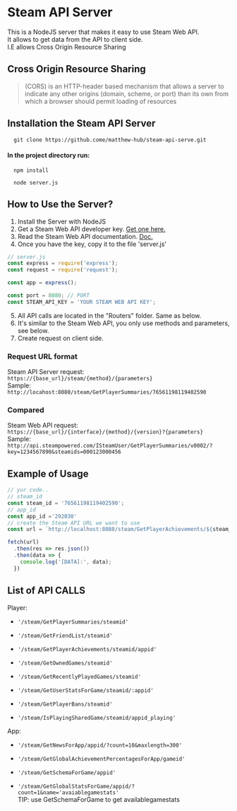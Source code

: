# Steam API Server

This is a NodeJS server that makes it easy to use Steam Web API.  
It allows to get data from the API to client side.  
I.E allows Cross Origin Resource Sharing  

## Cross Origin Resource Sharing
>(CORS) is an HTTP-header based mechanism that allows a server to indicate any other origins (domain, scheme, or port) than its own from which a browser should permit loading of resources

## Installation the Steam API Server
```github
  git clone https://github.come/matthew-hub/steam-api-serve.git
```
####  In the project directory run:
```github 
  npm install
```
```github 
  node server.js
```
## How to Use the Server?
1. Install the Server with NodeJS
2. Get a Steam Web API developer key. [Get one here.](https://steamcommunity.com/dev/apikey)
3. Read the Steam Web API documentation. [Doc.](https://developer.valvesoftware.com/wiki/Steam_Web_API)
4. Once you have the key, copy it to the file 'server.js'
```javascript
// server.js
const express = require('express');
const request = require('request');

const app = express();

const port = 8080; // PORT
const STEAM_API_KEY = 'YOUR STEAM WEB API KEY';
```
5. All API calls are located in the "Routers" folder. Same as below.
6. It's similar to the Steam Web API, you only use methods and parameters, see below.
7. Create request on client side.

### Request URL format
Steam API Server request:  
`https://{base_url}/steam/{method}/{parameters}`  
Sample:  
`http://locahost:8080/steam/GetPlayerSummaries/76561198119402590`
### Compared
Steam Web API request:  
`https://{base_url}/{interface}/{method}/{version}?{parameters}`  
Sample:  
`http://api.steampowered.com/ISteamUser/GetPlayerSummaries/v0002/?key=1234567890&steamids=000123000456`

## Example of Usage
```javascript
// yur code..
// steam_id
const steam_id = '76561198119402590';
// app_id 
const app_id ='292030'
// create the Steam API URL we want to use
const url = `http://localhost:8080/steam/GetPlayerAchievements/${steam_id}/${app_id}`;

fetch(url)
  .then(res => res.json())
  .then(data => {
    console.log('[DATA]:', data);
  })
```

## List of API CALLS
Player:
- `'/steam/GetPlayerSummaries/steamid'`

- `'/steam/GetFriendList/steamid'`
- `'/steam/GetPlayerAchievements/steamid/appid'`
- `'/steam/GetOwnedGames/steamid'`
- `'/steam/GetRecentlyPlayedGames/steamid'`
- `'/steam/GetUserStatsForGame/steamid/:appid'`
- `'/steam/GetPlayerBans/steamid'`
- `'/steam/IsPlayingSharedGame/steamid/appid_playing'`

App:
- `'/steam/GetNewsForApp/appid/?count=10&maxlength=300'`

- `'/steam/GetGlobalAchievementPercentagesForApp/gameid'`
- `'/steam/GetSchemaForGame/appid'`
- `'/steam/GetGlobalStatsForGame/appid/?count=1&name='avaiablegamestats'`  
TIP: use GetSchemaForGame to get availablegamestats